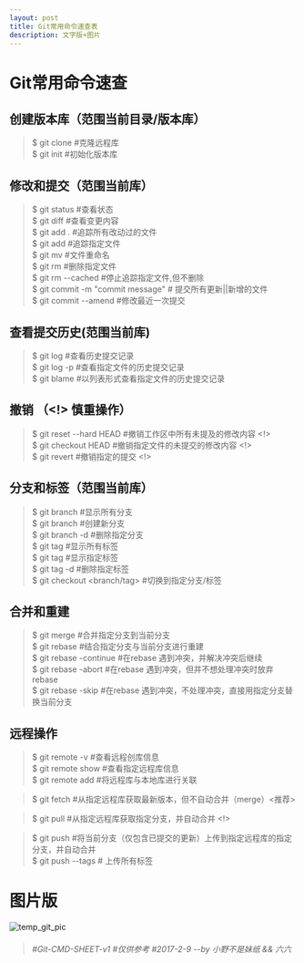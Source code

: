 ```yaml
---
layout: post
title: Git常用命令速查表
description: 文字版+图片
---
```


# Git常用命令速查

## 创建版本库（范围当前目录/版本库）

> $ git clone <url>    #克隆远程库  
> $ git init           #初始化版本库  

## 修改和提交（范围当前库）

> $ git status              #查看状态  
> $ git diff                #查看变更内容  
> $ git add .               #追踪所有改动过的文件  
> $ git add <file>          #追踪指定文件  
> $ git mv <old> <new>      #文件重命名  
> $ git rm <file>           #删除指定文件  
> $ git rm --cached <file>  #停止追踪指定文件,但不删除  
> $ git commit -m "commit message"   # 提交所有更新||新增的文件  
> $ git commit --amend      #修改最近一次提交  

## 查看提交历史(范围当前库)

> $ git log                 #查看历史提交记录   
> $ git log -p <file>       #查看指定文件的历史提交记录  
> $ git blame <file>        #以列表形式查看指定文件的历史提交记录  

## 撤销 （<!> 慎重操作） 

> $ git reset --hard HEAD    #撤销工作区中所有未提及的修改内容 <!>  
> $ git checkout HEAD <file> #撤销指定文件的未提交的修改内容 <!>  
> $ git revert <commit>      #撤销指定的提交 <!>  

## 分支和标签（范围当前库）

> $ git branch                #显示所有分支  
> $ git branch <new-branch>   #创建新分支  
> $ git branch -d <branch>    #删除指定分支  
> $ git tag                   #显示所有标签  
> $ git tag <tag>             #显示指定标签  
> $ git tag -d <tag>          #删除指定标签  
> $ git checkout <branch/tag> #切换到指定分支/标签  

## 合并和重建

> $ git merge <branch>    #合并指定分支到当前分支  
> $ git rebase <branch>   #结合指定分支与当前分支进行重建  
> $ git rebase -continue  #在rebase <branch>遇到冲突，并解决冲突后继续  
> $ git rebase -abort     #在rebase <branch>遇到冲突，但并不想处理冲突时放弃rebase  
> $ git rebase -skip      #在rebase <branch>遇到冲突，不处理冲突，直接用指定分支替换当前分支  

## 远程操作

> $ git remote -v                  #查看远程创库信息  
> $ git remote show <remote>       #查看指定远程库信息  
> $ git remote add <remote> <url>  #将远程库与本地库进行关联  

> $ git fetch <remote>             #从指定远程库获取最新版本，但不自动合并（merge）<推荐>  

> $ git pull <remote> <branch>     #从指定远程库获取指定分支，并自动合并 <!>  

> $ git push <remote> <branch>     #将当前分支（仅包含已提交的更新）上传到指定远程库的指定分支，并自动合并   
> $ git push --tags                # 上传所有标签  


# 图片版
![temp_git_pic](http://lament-wy.com/assets/images/gitcmd0.jpg "临时借用")



> ######  #Git-CMD-SHEET-v1       #仅供参考       #2017-2-9   --by 小野不是妹纸 && 六六
